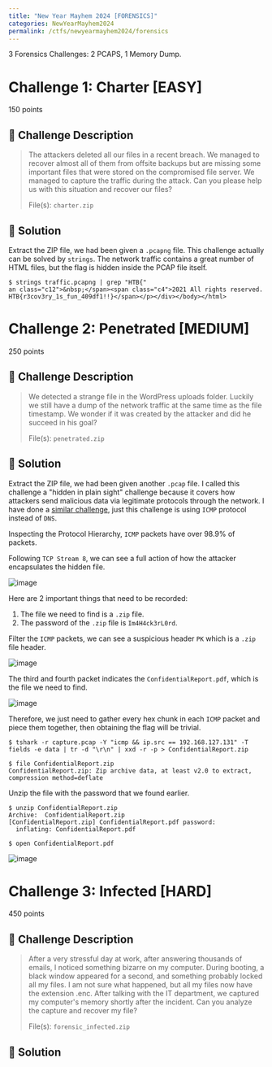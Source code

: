 ```yaml
---
title: "New Year Mayhem 2024 [FORENSICS]"
categories: NewYearMayhem2024
permalink: /ctfs/newyearmayhem2024/forensics
---
```

3 Forensics Challenges: 2 PCAPS, 1 Memory Dump.

# Challenge 1: Charter [EASY]
150 points

## 📁 Challenge Description

>The attackers deleted all our files in a recent breach. We managed to recover almost all of them from offsite backups but are missing some important files that were stored on the compromised file server. We managed to capture the traffic during the attack. Can you please help us with this situation and recover our files?
>
>File(s): `charter.zip`

## 🚩 Solution

Extract the ZIP file, we had been given a `.pcapng` file. This challenge actually can be solved by `strings`. The network traffic contains a great number of HTML files, but the flag is hidden inside the PCAP file itself.

```
$ strings traffic.pcapng | grep "HTB{"
an class="c12">&nbsp;</span><span class="c4">2021 All rights reserved. HTB{r3cov3ry_1s_fun_409df1!!}</span></p></div></body></html>
```

# Challenge 2: Penetrated [MEDIUM]
250 points

## 📁 Challenge Description

>We detected a strange file in the WordPress uploads folder. Luckily we still have a dump of the network traffic at the same time as the file timestamp. We wonder if it was created by the attacker and did he succeed in his goal?
>
>File(s): `penetrated.zip` 

## 🚩 Solution

Extract the ZIP file, we had been given another `.pcap` file. I called this challenge a "hidden in plain sight" challenge because it covers how attackers send malicious data via legitimate protocols through the network. I have done a [similar challenge](https://pikaroot.github.io/ctfs/codecombat2023/nightshiftendssoon), just this challenge is using `ICMP` protocol instead of `DNS`.

Inspecting the Protocol Hierarchy, `ICMP` packets have over 98.9% of packets.

Following `TCP Stream 8`, we can see a full action of how the attacker encapsulates the hidden file.

![image](https://github.com/pikaroot/pikaroot.github.io/assets/107750005/9d754b54-4829-47df-837e-bc413298d353)

Here are 2 important things that need to be recorded:
1. The file we need to find is a `.zip` file.
2. The password of the `.zip` file is `Im4H4ck3rL0rd`.

Filter the `ICMP` packets, we can see a suspicious header `PK` which is a `.zip` file header. 

![image](https://github.com/pikaroot/pikaroot.github.io/assets/107750005/303c060d-ebca-4ca8-b397-18ed9dae7910)

The third and fourth packet indicates the `ConfidentialReport.pdf`, which is the file we need to find.

![image](https://github.com/pikaroot/pikaroot.github.io/assets/107750005/9c04039d-22e8-4438-9f54-3002914a14e5)

Therefore, we just need to gather every hex chunk in each `ICMP` packet and piece them together, then obtaining the flag will be trivial.

```
$ tshark -r capture.pcap -Y "icmp && ip.src == 192.168.127.131" -T fields -e data | tr -d "\r\n" | xxd -r -p > ConfidentialReport.zip

$ file ConfidentialReport.zip
ConfidentialReport.zip: Zip archive data, at least v2.0 to extract, compression method=deflate
```

Unzip the file with the password that we found earlier.

```
$ unzip ConfidentialReport.zip 
Archive:  ConfidentialReport.zip
[ConfidentialReport.zip] ConfidentialReport.pdf password: 
  inflating: ConfidentialReport.pdf

$ open ConfidentialReport.pdf
```

![image](https://github.com/pikaroot/pikaroot.github.io/assets/107750005/273da095-f597-4e82-b040-d18743aa0c89)

# Challenge 3: Infected [HARD]
450 points

## 📁 Challenge Description

>After a very stressful day at work, after answering thousands of emails, I noticed something bizarre on my computer. During booting, a black window appeared for a second, and something probably locked all my files. I am not sure what happened, but all my files now have the extension .enc. After talking with the IT department, we captured my computer's memory shortly after the incident. Can you analyze the capture and recover my file?
>
>File(s): `forensic_infected.zip`

## 🚩 Solution

